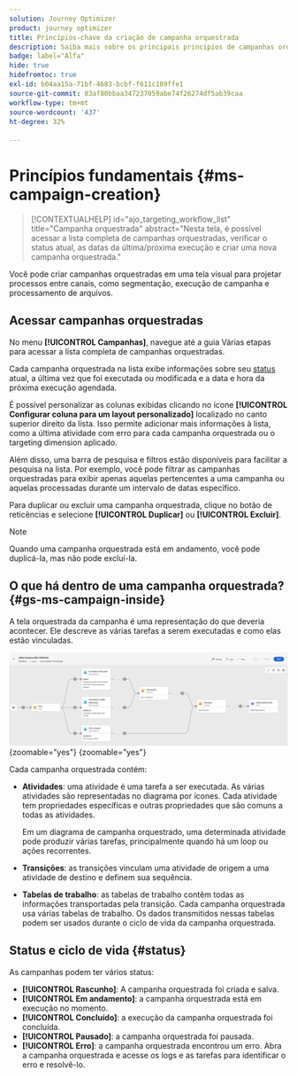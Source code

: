 ```yaml
---
solution: Journey Optimizer
product: journey optimizer
title: Princípios-chave da criação de campanha orquestrada
description: Saiba mais sobre os principais princípios de campanhas orquestradas com o Adobe Journey Optimizer
badge: label="Alfa"
hide: true
hidefromtoc: true
exl-id: b04aa15a-71bf-4683-bcbf-f611c189ffe1
source-git-commit: 03af80bbaa347237059abe74f26274df5ab39caa
workflow-type: tm+mt
source-wordcount: '437'
ht-degree: 32%

---
```


# Princípios fundamentais {#ms-campaign-creation}

>[!CONTEXTUALHELP]
>id="ajo_targeting_workflow_list"
>title="Campanha orquestrada"
>abstract="Nesta tela, é possível acessar a lista completa de campanhas orquestradas, verificar o status atual, as datas da última/próxima execução e criar uma nova campanha orquestrada."

Você pode criar campanhas orquestradas em uma tela visual para projetar processos entre canais, como segmentação, execução de campanha e processamento de arquivos.

## Acessar campanhas orquestradas

No menu **[!UICONTROL Campanhas]**, navegue até a guia Várias etapas para acessar a lista completa de campanhas orquestradas.

Cada campanha orquestrada na lista exibe informações sobre seu [status](#status) atual, a última vez que foi executada ou modificada e a data e hora da próxima execução agendada.

É possível personalizar as colunas exibidas clicando no ícone **[!UICONTROL Configurar coluna para um layout personalizado]** localizado no canto superior direito da lista. Isso permite adicionar mais informações à lista, como a última atividade com erro para cada campanha orquestrada ou o targeting dimension aplicado.

Além disso, uma barra de pesquisa e filtros estão disponíveis para facilitar a pesquisa na lista. Por exemplo, você pode filtrar as campanhas orquestradas para exibir apenas aquelas pertencentes a uma campanha ou aquelas processadas durante um intervalo de datas específico.

Para duplicar ou excluir uma campanha orquestrada, clique no botão de reticências e selecione **[!UICONTROL Duplicar]** ou **[!UICONTROL Excluir]**.

>[!NOTE]
>
>Quando uma campanha orquestrada está em andamento, você pode duplicá-la, mas não pode excluí-la.


## O que há dentro de uma campanha orquestrada? {#gs-ms-campaign-inside}

A tela orquestrada da campanha é uma representação do que deveria acontecer. Ele descreve as várias tarefas a serem executadas e como elas estão vinculadas.

![](assets/workflow-example.png){zoomable="yes"} {zoomable="yes"}

Cada campanha orquestrada contém:

* **Atividades**: uma atividade é uma tarefa a ser executada. As várias atividades são representadas no diagrama por ícones. Cada atividade tem propriedades específicas e outras propriedades que são comuns a todas as atividades.

  Em um diagrama de campanha orquestrado, uma determinada atividade pode produzir várias tarefas, principalmente quando há um loop ou ações recorrentes.

* **Transições**: as transições vinculam uma atividade de origem a uma atividade de destino e definem sua sequência.

* **Tabelas de trabalho**: as tabelas de trabalho contêm todas as informações transportadas pela transição. Cada campanha orquestrada usa várias tabelas de trabalho. Os dados transmitidos nessas tabelas podem ser usados durante o ciclo de vida da campanha orquestrada.


## Status e ciclo de vida {#status}

As campanhas podem ter vários status:

* **[!UICONTROL Rascunho]**: A campanha orquestrada foi criada e salva.
* **[!UICONTROL Em andamento]**: a campanha orquestrada está em execução no momento.
* **[!UICONTROL Concluído]**: a execução da campanha orquestrada foi concluída.
* **[!UICONTROL Pausado]**: a campanha orquestrada foi pausada.
* **[!UICONTROL Erro]**: a campanha orquestrada encontrou um erro. Abra a campanha orquestrada e acesse os logs e as tarefas para identificar o erro e resolvê-lo.
